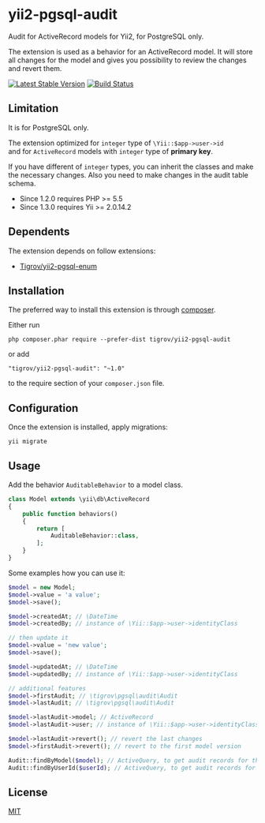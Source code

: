 yii2-pgsql-audit
==============

Audit for ActiveRecord models for Yii2, for PostgreSQL only.

The extension is used as a behavior for an ActiveRecord model. It will store all changes for the model and gives you possibility to review the changes and revert them. 

[![Latest Stable Version](https://poser.pugx.org/Tigrov/yii2-pgsql-audit/v/stable)](https://packagist.org/packages/Tigrov/yii2-pgsql-audit)
[![Build Status](https://travis-ci.org/Tigrov/yii2-pgsql-audit.svg?branch=master)](https://travis-ci.org/Tigrov/yii2-pgsql-audit)

Limitation
------------

It is for PostgreSQL only.

The extension optimized for `integer` type of `\Yii::$app->user->id`  
and for `ActiveRecord` models with `integer` type of **primary key**.

If you have different of `integer` types, you can inherit the classes and make the necessary changes. Also you need to make changes in the audit table schema.

* Since 1.2.0 requires PHP >= 5.5
* Since 1.3.0 requires Yii >= 2.0.14.2

Dependents
----------

The extension depends on follow extensions:
* [Tigrov/yii2-pgsql-enum](https://github.com/Tigrov/yii2-pgsql-enum)

Installation
------------

The preferred way to install this extension is through [composer](http://getcomposer.org/download/).

Either run

```
php composer.phar require --prefer-dist tigrov/yii2-pgsql-audit
```

or add

```
"tigrov/yii2-pgsql-audit": "~1.0"
```

to the require section of your `composer.json` file.

 
Configuration
-------------
Once the extension is installed, apply migrations:

```
yii migrate
```
	
Usage
-----

Add the behavior `AuditableBehavior` to a model class.
```php
class Model extends \yii\db\ActiveRecord
{
    public function behaviors()
    {
        return [
            AuditableBehavior::class,
        ];
    }
}
```

Some examples how you can use it:
```php
$model = new Model;
$model->value = 'a value';
$model->save();

$model->createdAt; // \DateTime
$model->createdBy; // instance of \Yii::$app->user->identityClass

// then update it
$model->value = 'new value';
$model->save();

$model->updatedAt; // \DateTime
$model->updatedBy; // instance of \Yii::$app->user->identityClass

// additional features
$model->firstAudit; // \tigrov\pgsql\audit\Audit
$model->lastAudit; // \tigrov\pgsql\audit\Audit

$model->lastAudit->model; // ActiveRecord
$model->lastAudit->user; // instance of \Yii::$app->user->identityClass

$model->lastAudit->revert(); // revert the last changes
$model->firstAudit->revert(); // revert to the first model version

Audit::findByModel($model); // ActiveQuery, to get audit records for the model
Audit::findByUserId($userId); // ActiveQuery, to get audit records for a user
```

License
-------

[MIT](LICENSE)
